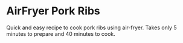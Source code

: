 # AirFryer Pork Ribs

Quick and easy recipe to cook pork ribs using air-fryer.
Takes only 5 minutes to prepare and 40 minutes to cook.
